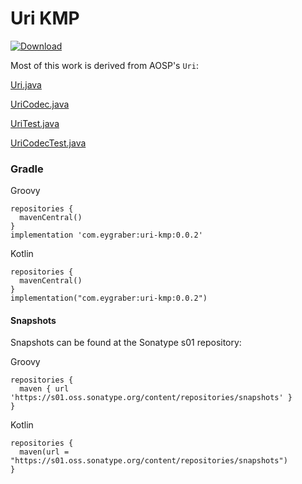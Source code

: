 # Uri KMP

[![Download](https://img.shields.io/maven-central/v/com.eygraber/uri-kmp/0.0.2)](https://search.maven.org/artifact/com.eygraber/uri-kmp)

Most of this work is derived from AOSP's `Uri`:

[Uri.java](https://android.googlesource.com/platform/frameworks/base/+/8f721b9229a91164346b595de73048034e7e7422/core/java/android/net/Uri.java)

[UriCodec.java](https://android.googlesource.com/platform/frameworks/base/+/c3a27297c4643f55f619a68e1f45d87e606c7590/core/java/android/net/UriCodec.java)

[UriTest.java](https://android.googlesource.com/platform/frameworks/base/+/8f721b9229a91164346b595de73048034e7e7422/core/tests/coretests/src/android/net/UriTest.java)

[UriCodecTest.java](https://android.googlesource.com/platform/frameworks/base/+/8f721b9229a91164346b595de73048034e7e7422/core/tests/coretests/src/android/net/UriCodecTest.java)

### Gradle

Groovy
```
repositories {
  mavenCentral()
}
implementation 'com.eygraber:uri-kmp:0.0.2'
```

Kotlin
```
repositories {
  mavenCentral()
}
implementation("com.eygraber:uri-kmp:0.0.2")
```

#### Snapshots

Snapshots can be found at the Sonatype s01 repository:

Groovy
```
repositories {
  maven { url 'https://s01.oss.sonatype.org/content/repositories/snapshots' }
}
```

Kotlin
```
repositories {
  maven(url = "https://s01.oss.sonatype.org/content/repositories/snapshots")
}
```
